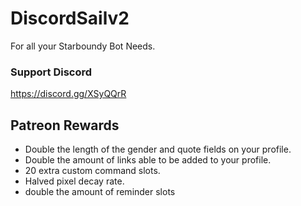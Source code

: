 # DiscordSailv2
For all your Starboundy Bot Needs.  
  
### Support Discord  
https://discord.gg/XSyQQrR

## Patreon Rewards

* Double the length of the gender and quote fields on your profile.  
* Double the amount of links able to be added to your profile.  
* 20 extra custom command slots.  
* Halved pixel decay rate.  
* double the amount of reminder slots  
